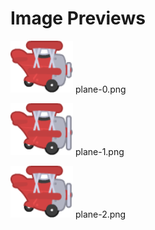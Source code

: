 # Image Previews

<img src="plane-0.png" width="100" /> plane-0.png<br>

<img src="plane-1.png" width="100" /> plane-1.png<br>

<img src="plane-2.png" width="100" /> plane-2.png<br>

